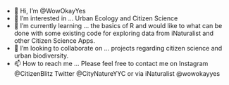 - 👋 Hi, I’m @WowOkayYes
- 👀 I’m interested in ... Urban Ecology and Citizen Science
- 🌱 I’m currently learning ... the basics of R and would like to what can be done with some existing code for exploring data from iNaturalist and other Citizen Science Apps.
- 💞️ I’m looking to collaborate on ... projects regarding citizen science and urban biodiversity.  
- 📫 How to reach me ... Please feel free to contact me on Instagram @CitizenBlitz Twitter @CityNatureYYC or via iNaturalist @wowokayyes

<!---
WowOkayYes/WowOkayYes is a ✨ special ✨ repository because its `README.md` (this file) appears on your GitHub profile.
You can click the Preview link to take a look at your changes.
--->
